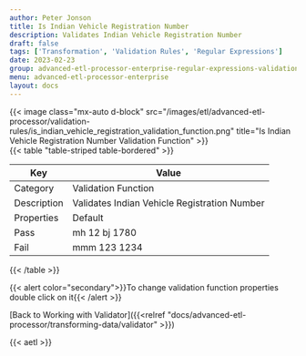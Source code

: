 ```yaml
---
author: Peter Jonson
title: Is Indian Vehicle Registration Number
description: Validates Indian Vehicle Registration Number
draft: false
tags: ['Transformation', 'Validation Rules', 'Regular Expressions']
date: 2023-02-23
group: advanced-etl-processor-enterprise-regular-expressions-validation
menu: advanced-etl-processor-enterprise
layout: docs
---
```


{{< image class="mx-auto d-block"  src="/images/etl/advanced-etl-processor/validation-rules/is_indian_vehicle_registration_validation_function.png" title="Is Indian Vehicle Registration Number Validation Function" >}}
\
{{< table "table-striped table-bordered" >}}

| Key         | Value                                        |
| ----------- | -------------------------------------------- |
| Category    | Validation Function                          |
| Description | Validates Indian Vehicle Registration Number |
| Properties  | Default                                      |
| Pass        | mh 12 bj 1780                                |
| Fail        | mmm 123 1234                                 |

{{< /table >}}

{{< alert color="secondary">}}To change validation function properties double click on it{{< /alert >}}

[Back to Working with Validator]({{<relref "docs/advanced-etl-processor/transforming-data/validator" >}})

{{< aetl >}}

